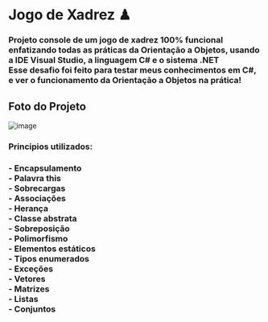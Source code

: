 <h1>Jogo de Xadrez ♟</h1>
<h3>Projeto console de um jogo de xadrez 100% funcional enfatizando todas as práticas da Orientação a Objetos, usando a IDE Visual Studio, a linguagem C# e o sistema .NET
<br>Esse desafio foi feito para testar meus conhecimentos em C#, e ver o funcionamento da Orientação a Objetos na prática!<h3>

<h2>Foto do Projeto</h2>

![image](https://github.com/user-attachments/assets/72673aa2-e204-428f-9369-66cc4cba06bd)
<h3>Principios utilizados:<h3>
  - Encapsulamento <br>- Palavra this <br>- Sobrecargas<br>- Associações<br>- Herança<br>- Classe abstrata<br>- Sobreposição<br>- Polimorfismo<br>- Elementos estáticos<br>- Tipos enumerados<br>- Exceções<br>- Vetores<br>- Matrizes<br>- Listas<br>- Conjuntos










